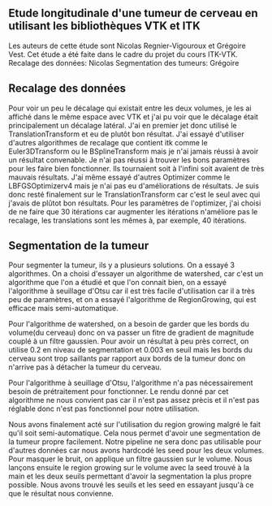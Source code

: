 ## Etude longitudinale d'une tumeur de cerveau en utilisant les bibliothèques VTK et ITK
Les auteurs de cette étude sont Nicolas Regnier-Vigouroux et Grégoire Vest.
Cet étude a été faite dans le cadre du projet du cours ITK-VTK.
Recalage des données: Nicolas
Segmentation des tumeurs: Grégoire


## Recalage des données
Pour voir un peu le décalage qui existait entre les deux volumes, je les ai affiché dans le même espace avec VTK et j'ai pu voir que le décalage était principalement un décalage latéral. 
J'ai en premier jet donc utilisé le TranslationTransform et eu de plutôt bon résultat.
J'ai essayé d'utiliser d'autres algorithmes de recalage que contient itk comme le Euler3DTransform ou le BSplineTransform mais je n'ai jamais réussi à avoir un résultat convenable. 
Je n'ai pas réussi à trouver les bons paramètres pour les faire bien fonctionner. Ils tournaient soit à l'infini soit avaient de très mauvais résultats. J'ai même essayé d'autres Optimizer comme le LBFGSOptimizerv4 mais je n'ai pas eu d'améliorations de résultats.
Je suis donc resté finalement sur le TranslationTransform car c'est le seul avec qui j'avais de plûtot bon résultats.
Pour les paramètres de l'optimizer, j'ai choisi de ne faire que 30 itérations car augmenter les itérations n'améliore pas le recalage, les translations sont les mêmes à, par exemple, 40 itérations.

## Segmentation de la tumeur

Pour segmenter la tumeur, ils y a plusieurs solutions. On a essayé 3 algorithmes. On a choisi d'essayer un algorithme de watershed, car c'est un algorithme que l'on a étudié et que l'on connait bien, on a essayé l'algorithme à seuillage d'Otsu car il est très facile d'utilisation car il a très peu de paramètres, et on a essayé l'algorithme de RegionGrowing, qui est efficace mais semi-automatique.

Pour l'algorithme de watershed, on a besoin de garder que les bords du volume(du cerveau) donc on va passer un fitre de gradient de magnitude couplé à un filtre gaussien. Pour avoir un résultat à peu près correct, on utilise 0.2 en niveau de segmentation et 0.003 en seuil mais les bords du cerveau sont trop saillants par rapport aux bords de la tumeur donc on n'arrive pas à détacher la tumeur du cerveau.

Pour l'algorithme à seuillage d'Otsu, l'algorithme n'a pas nécessairement besoin de prétraitement pour fonctionner. Le rendu donné par cet algorithme ne nous convient pas car il n'est pas assez prècis et il n'est pas réglable donc n'est pas fonctionnel pour notre utilisation.

Nous avons finalement acté sur l'utilisation du region growing malgré le fait qu'il soit semi-automatique. Cela nous permet d'avoir une segmentation de la tumeur propre facilement. Notre pipeline ne sera donc pas utilisable pour d'autres données car nous avons hardcodé les seed pour les deux volumes. Pour masquer le bruit, on applique un filtre gaussien sur le volume. 
Nous lançons ensuite le region growing sur le volume avec la seed trouvé à la main et les deux seuils permettant d'avoir la segmentation la plus propre possible. Nous avons trouvé les seuils et les seed en essayant jusqu'à ce que le résultat nous convienne.
